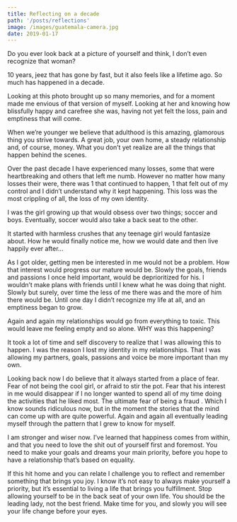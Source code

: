 ```yaml
---
title: Reflecting on a decade
path: '/posts/reflections'
image: /images/guatemala-camera.jpg
date: 2019-01-17
---
```


Do you ever look back at a picture of yourself and think, I don’t even recognize that woman?

10 years, jeez that has gone by fast, but it also feels like a lifetime ago. So much has happened in a decade.

Looking at this photo brought up so many memories, and for a moment made me envious of that version of myself. Looking at her and knowing how blissfully happy and carefree she was, having not yet felt the loss, pain and emptiness that will come.

When we’re younger we believe that adulthood is this amazing, glamorous thing you strive towards. A great job, your own home, a steady relationship and, of course, money. What you don’t yet realize are all the things that happen behind the scenes.

Over the past decade I have experienced many losses, some that were heartbreaking and others that left me numb. However no matter how many losses their were, there was 1 that continued to happen, 1 that felt out of my control and I didn’t understand why it kept happening. This loss was the most crippling of all, the loss of my own identity.

I was the girl growing up that would obsess over two things; soccer and boys. Eventually, soccer would also take a back seat to the other.

It started with harmless crushes that any teenage girl would fantasize about. How he would finally notice me, how we would date and then live happily ever after…

As I got older, getting men be interested in me would not be a problem. How that interest would progress our mature would be. Slowly the goals, friends and passions I once held important, would be deprioritized for his. I wouldn’t make plans with friends until I knew what he was doing that night. Slowly but surely, over time the less of me there was and the more of him there would be. Until one day I didn’t recognize my life at all, and an emptiness began to grow.

Again and again my relationships would go from everything to toxic. This would leave me feeling empty and so alone. WHY was this happening?

It took a lot of time and self discovery to realize that I was allowing this to happen. I was the reason I lost my identity in my relationships. That I was allowing my partners, goals, passions and voice be more important than my own.

Looking back now I do believe that it always started from a place of fear. Fear of not being the cool girl, or afraid to stir the pot. Fear that his interest in me would disappear if I no longer wanted to spend all of my time doing the activities that he liked most. The ultimate fear of being a fraud . Which I know sounds ridiculous now, but in the moment the stories that the mind can come up with are quite powerful. Again and again all eventually leading myself through the pattern that I grew to know for myself.

I am stronger and wiser now. I’ve learned that happiness comes from within, and that you need to love the shit out of yourself first and foremost. You need to make your goals and dreams your main priority, before you hope to have a relationship that’s based on equality.

If this hit home and you can relate I challenge you to reflect and remember something that brings you joy. I know it’s not easy to always make yourself a priority, but it’s essential to living a life that brings you fulfillment. Stop allowing yourself to be in the back seat of your own life. You should be the leading lady, not the best friend. Make time for you, and slowly you will see your life change before your eyes.
